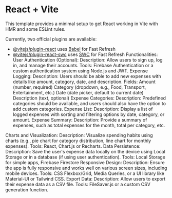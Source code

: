 # React + Vite

This template provides a minimal setup to get React working in Vite with HMR and some ESLint rules.

Currently, two official plugins are available:

- [@vitejs/plugin-react](https://github.com/vitejs/vite-plugin-react/blob/main/packages/plugin-react/README.md) uses [Babel](https://babeljs.io/) for Fast Refresh
- [@vitejs/plugin-react-swc](https://github.com/vitejs/vite-plugin-react-swc) uses [SWC](https://swc.rs/) for Fast Refresh
Functionalities:
User Authentication (Optional):
Description: Allow users to sign up, log in, and manage their accounts.
Tools: Firebase Authentication or a custom authentication system using Node.js and JWT.
Expense Logging:
Description: Users should be able to add new expenses with details like amount, category, date, and description.
Fields:
Amount (number, required)
Category (dropdown, e.g., Food, Transport, Entertainment, etc.)
Date (date picker, default to current date)
Description (text, optional)
Expense Categories:
Description: Predefined categories should be available, and users should also have the option to add custom categories.
Expense List:
Description: Display a list of logged expenses with sorting and filtering options by date, category, or amount.
Expense Summary:
Description: Provide a summary of expenses, such as total expenses for the month, total per category, etc.



Charts and Visualization:
Description: Visualize spending habits using charts (e.g., pie chart for category distribution, line chart for monthly expenses).
Tools: React, Chart.js or Recharts.
Data Persistence:
Description: Save the user's expense data locally on the device using Local Storage or in a database (if using user authentication).
Tools: Local Storage for simple apps, Firebase Firestore 
Responsive Design:
Description: Ensure the app is fully responsive and works well on various screen sizes, including mobile devices.
Tools: CSS Flexbox/Grid, Media Queries, or a UI library like Material-UI or Tailwind CSS.
Export Data:
Description: Allow users to export their expense data as a CSV file.
Tools: FileSaver.js or a custom CSV generation function.
